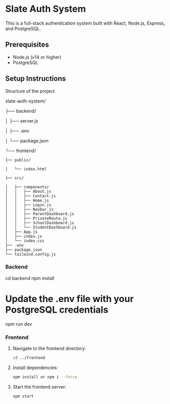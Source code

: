 # Slate Auth System

This is a full-stack authentication system built with React, Node.js, Express, and PostgreSQL.

## Prerequisites

- Node.js (v14 or higher)
- PostgreSQL

## Setup Instructions

Structure of the project

slate-auth-system/

├── backend/

│   ├── server.js

│   ├── .env

│   └── package.json

└── frontend/

    ├── public/
    
    │   └── index.html
    
    ├── src/
    
    │   ├── components/
    │   │   ├── About.js
    │   │   ├── Contact.js
    │   │   ├── Home.js
    │   │   ├── Login.js
    │   │   ├── Navbar.js
    │   │   ├── ParentDashboard.js
    │   │   ├── PrivateRoute.js
    │   │   ├── SchoolDashboard.js
    │   │   └── StudentDashboard.js
    │   ├── App.js
    │   ├── index.js
    │   └── index.css
    ├── .env
    ├── package.json
    └── tailwind.config.js

    
### Backend   

cd backend
npm install
# Update the .env file with your PostgreSQL credentials
npm run dev

### Frontend

1. Navigate to the frontend directory:
   ```sh
   cd ../frontend
   ```

2. Install dependencies:
   ```sh
   npm install or npm i --force
   ```

4. Start the frontend server:
   ```sh
   npm start
   ```
